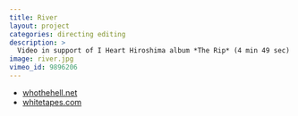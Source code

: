 ```yaml
---
title: River
layout: project
categories: directing editing
description: >
  Video in support of I Heart Hiroshima album *The Rip* (4 min 49 sec)
image: river.jpg
vimeo_id: 9896206
---
```


- [whothehell.net](http://whothehell.net/archives/7804)
- [whitetapes.com](http://whitetapes.com/streams/i-heart-hiroshima-video-zu-river)
